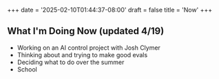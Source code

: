 +++
date = '2025-02-10T01:44:37-08:00'
draft = false 
title = 'Now'
+++

<!-- # What I'm Doing Now (updated 6/22) -->


<!-- - Grinding for IOAI 2024 -->
<!-- - Staying in London for a month -->
<!-- - Training 5 days a week for my first bjj competition  -->


<!-- # What I'm Doing Now (updated 9/24)

- Reading a lot of interesting articles/papers/books
- Trying to write more notes (my IOAI experience, how to beat everyone* at arm-wrestling, my first six months of bjj, weird phenomena in high dimensions)
- Learning more linear algebra
- Lots of BJJ -->

<!-- # What I'm Doing Now (updated 11/20)

- Taking lin alg, abs alg, probability, cs, neurobio classes, trying to get a 4.0 (succeeded!)
- Playing tennis, doing bjj
- Veritasium research 
- Side quests!
- Trying to not "talk about what I want to do" but actually "doing" -->

<!-- ## What I'm Doing Now (updated 12/26)

- Making videos for Veritasium
- In NYC until 1/2 (would love to meetup with ppl!)
- Learning some RL
- Taking more math classes in school -->


<!-- ## What I'm Doing Now (updated 2/23)

- Writing my own video!
- School stuff
- Working on [Reasoning Gym](https://github.com/open-thought/reasoning-gym) now and then
- Trying to figure out what to do over the summer
- Fun projects like [this](https://vncntt.github.io/metal_pins) -->

## What I'm Doing Now (updated 4/19)

- Working on an AI control project with Josh Clymer 
- Thinking about and trying to make good evals
- Deciding what to do over the summer
- School
